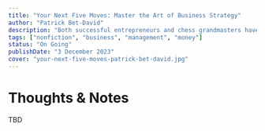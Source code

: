 ```yaml
---
title: "Your Next Five Moves: Master the Art of Business Strategy"
author: "Patrick Bet-David"
description: "Both successful entrepreneurs and chess grandmasters have the vision to look at the pieces in front of them and anticipate their next five moves."
tags: ["nonfiction", "business", "management", "money"]
status: "On Going"
publishDate: "3 December 2023"
cover: "your-next-five-moves-patrick-bet-david.jpg"
---
```


# Thoughts & Notes

TBD

